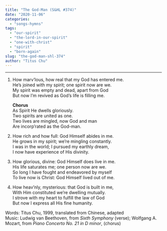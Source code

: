 ```yaml
---
title: "The God-Man (S&HL #374)"
date: "2020-11-06"
categories: 
  - "songs-hymns"
tags: 
  - "our-spirit"
  - "the-lord-in-our-spirit"
  - "one-with-christ"
  - "spirit"
  - "born-again"
slug: "the-god-man-shl-374"
author: "Titus Chu"
---
```


* * *

1. How marv’lous, how real that my God has entered me.  
    He’s joined with my spirit; one spirit now are we.  
    My spirit was empty and dead, apart from God  
    But now I’m revived as God’s life is filling me.  
      
    **Chorus**  
    As Spirit He dwells gloriously.  
    Two spirits are united as one.  
    Two lives are mingled, now God and man  
    Are incorp’rated as the God-man.

2. How rich and how full: God Himself abides in me.  
    He grows in my spirit; we’re mingling constantly.  
    I was in the world; I pursued my earthly dream,  
    I now have experience of His divinity.

3. How glorious, divine: God Himself does live in me.    
    His life saturates me; one person now are we.    
    So long I have fought and endeavored by myself    
    To live now is Christ: God Himself lived out of me. 

4. How heav’nly, mysterious: that God is built in me,    
    With Him constituted we’re dwelling mutually.    
    I strove with my heart to fulfill the law of God    
    But now I express all His fine humanity. 

Words: Titus Chu, 1999, translated from Chinese, adapted  
Music: Ludwig van Beethoven, from _Sixth Symphony_ (verse); Wolfgang A. Mozart, from _Piano Concerto No. 21 in D minor_, (chorus)

